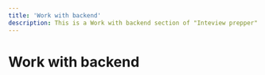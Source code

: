 ```yaml
---
title: 'Work with backend'
description: This is a Work with backend section of "Inteview prepper" guide
---
```

# Work with backend